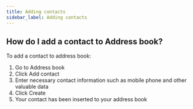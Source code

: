 ```yaml
---
title: Adding contacts
sidebar_label: Adding contacts
---
```


## How do I add a contact to Address book? 
To add a contact to address book:
1.	Go to Address book
2.	Click Add contact
3.	Enter necessary contact information such as mobile phone and other valuable data
4.	Click Create
5.	Your contact has been inserted to your address book
